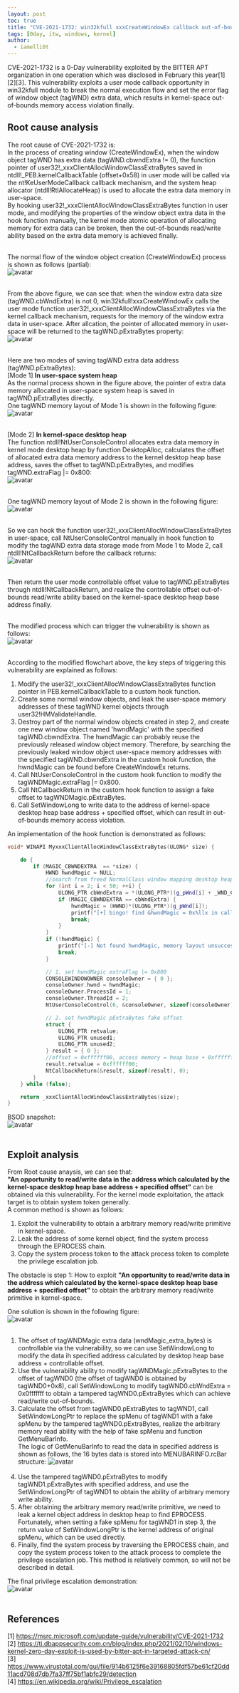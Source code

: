 ```yaml
---
layout: post
toc: true
title: "CVE-2021-1732: win32kfull xxxCreateWindowEx callback out-of-bounds"
tags: [0day, itw, windows, kernel]
author:
  - iamelli0t
---
```


CVE-2021-1732 is a 0-Day vulnerability exploited by the BITTER APT organization in one operation which was disclosed in February this year[1][2][3]. This vulnerability exploits a user mode callback opportunity in win32kfull module to break the normal execution flow and set the error flag of window object (tagWND) extra data, which results in kernel-space out-of-bounds memory access violation finally.

## Root cause analysis
The root cause of CVE-2021-1732 is:<br>
In the process of creating window (CreateWindowEx), when the window object tagWND has extra data (tagWND.cbwndExtra != 0), the function pointer of user32!_xxxClientAllocWindowClassExtraBytes saved in ntdll!_PEB.kernelCallbackTable (offset+0x58) in user mode will be called via the nt!KeUserModeCallback callback mechanism, and the system heap allocator (ntdll!RtlAllocateHeap) is used to allocate the extra data memory in user-space.<br>
By hooking user32!_xxxClientAllocWindowClassExtraBytes function in user mode, and modifying the properties of the window object extra data in the hook function manually, the kernel mode atomic operation of allocating memory for extra data can be broken, then the out-of-bounds read/write ability based on the extra data memory is achieved finally.<br><br>

The normal flow of the window object creation (CreateWindowEx) process is shown as follows (partial):<br>
![avatar](/images/CVE-2021-1732/1.png)<br><br>

From the above figure, we can see that: when the window extra data size (tagWND.cbWndExtra) is not 0, win32kfull!xxxCreateWindowEx calls the user mode function user32!_xxxClientAllocWindowClassExtraBytes via the kernel callback mechanism, requests for the memory of the window extra data in user-space. After allcation, the pointer of allocated memory in user-space will be returned to the tagWND.pExtraBytes property:<br>
![avatar](/images/CVE-2021-1732/2.png)<br><br>

Here are two modes of saving tagWND extra data address (tagWND.pExtraBytes):<br>
[Mode 1] **In user-space system heap**<br>
As the normal process shown in the figure above, the pointer of extra data memory allocated in user-space system heap is saved in tagWND.pExtraBytes directly.<br>
One tagWND memory layout of Mode 1 is shown in the following figure:<br>
![avatar](/images/CVE-2021-1732/3.png)<br><br>

[Mode 2] **In kernel-space desktop heap**<br>
The function ntdll!NtUserConsoleControl allocates extra data memory in kernel mode desktop heap by function DesktopAlloc, calculates the offset of allocated extra data memory address to the kernel desktop heap base address, saves the offset to tagWND.pExtraBytes, and modifies tagWND.extraFlag |= 0x800:<br>
![avatar](/images/CVE-2021-1732/4.png)<br><br>

One tagWND memory layout of Mode 2 is shown in the following figure:
![avatar](/images/CVE-2021-1732/5.png)<br><br>

So we can hook the function user32!_xxxClientAllocWindowClassExtraBytes in user-space, call NtUserConsoleControl manually in hook function to modify the tagWND extra data storage mode from Mode 1 to Mode 2, call ntdll!NtCallbackReturn before the callback returns:<br>
![avatar](/images/CVE-2021-1732/6.png)<br><br>

Then return the user mode controllable offset value to tagWND.pExtraBytes through ntdll!NtCallbackReturn, and realize the controllable offset out-of-bounds read/write ability based on the kernel-space desktop heap base address finally.<br><br>

The modified process which can trigger the vulnerability is shown as follows:<br>
![avatar](/images/CVE-2021-1732/7.png)<br><br>

According to the modified flowchart above, the key steps of triggering this vulnerability are explained as follows:<br>
1. Modify the user32!_xxxClientAllocWindowClassExtraBytes function pointer in PEB.kernelCallbackTable to a custom hook function.
2. Create some normal window objects, and leak the user-space memory addresses of these tagWND kernel objects through user32!HMValidateHandle.
3. Destroy part of the normal window objects created in step 2, and create one new window object named 'hwndMagic' with the specified tagWND.cbwndExtra. The hwndMagic can probably reuse the previously released window object memory. Therefore, by searching the previously leaked window object user-space memory addresses with the specified tagWND.cbwndExtra in the custom hook function, the hwndMagic can be found before CreateWindowEx returns.
4. Call NtUserConsoleControl in the custom hook function to modify the tagWNDMagic.extraFlag |= 0x800.
5. Call NtCallbackReturn in the custom hook function to assign a fake offset to tagWNDMagic.pExtraBytes.
6. Call SetWindowLong to write data to the address of kernel-space desktop heap base address + specified offset, which can result in out-of-bounds memory access violation.

An implementation of the hook function is demonstrated as follows:<br>
```cpp
void* WINAPI MyxxxClientAllocWindowClassExtraBytes(ULONG* size) {

	do {
		if (MAGIC_CBWNDEXTRA  == *size) {
			HWND hwndMagic = NULL;
			//search from freed NormalClass window mapping desktop heap
			for (int i = 2; i < 50; ++i) {
				ULONG_PTR cbWndExtra = *(ULONG_PTR*)(g_pWnd[i] + _WND_CBWNDEXTRA_OFFSET);
				if (MAGIC_CBWNDEXTRA == cbWndExtra) {
					hwndMagic = (HWND)*(ULONG_PTR*)(g_pWnd[i]);
					printf("[+] bingo! find &hwndMagic = 0x%llx in callback :) \n", g_pWnd[i]);
					break;
				}
			}
			if (!hwndMagic) {
				printf("[-] Not found hwndMagic, memory layout unsuccessfully :( \n");
				break;
			}

			// 1. set hwndMagic extraFlag |= 0x800
			CONSOLEWINDOWOWNER consoleOwner = { 0 };
			consoleOwner.hwnd = hwndMagic;
			consoleOwner.ProcessId = 1;
			consoleOwner.ThreadId = 2;
			NtUserConsoleControl(6, &consoleOwner, sizeof(consoleOwner));

			// 2. set hwndMagic pExtraBytes fake offset
			struct {
				ULONG_PTR retvalue;
				ULONG_PTR unused1;
				ULONG_PTR unused2;
			} result = { 0 };		
			//offset = 0xffffff00, access memory = heap base + 0xffffff00, trigger BSOD	
			result.retvalue = 0xffffff00;			
			NtCallbackReturn(&result, sizeof(result), 0);
		}
	} while (false);

	return _xxxClientAllocWindowClassExtraBytes(size);
}
```

BSOD snapshot:<br>
![avatar](/images/CVE-2021-1732/8.png)<br><br>


## Exploit analysis
From Root cause anaysis, we can see that:<br>
**"An opportunity to read/write data in the address which calculated by the kernel-space desktop heap base address + specified offset"** can be obtained via this vulnerability. For the kernel mode exploitation, the attack target is to obtain system token generally. <br>
A common method is shown as follows:<br>
1. Exploit the vulnerability to obtain a arbitrary memory read/write primitive in kernel-space.
2. Leak the address of some kernel object, find the system process through the EPROCESS chain.
3. Copy the system process token to the attack process token to complete the privilege escalation job.

The obstacle is step 1: How to exploit **"An opportunity to read/write data in the address which calculated by the kernel-space desktop heap base address + specified offset"** to obtain the arbitrary memory read/write primitive in kernel-space.<br>

One solution is shown in the following figure:<br>
![avatar](/images/CVE-2021-1732/9.png)<br><br>

1. The offset of tagWNDMagic extra data (wndMagic_extra_bytes) is controllable via the vulnerability, so we can use SetWindowLong to modify the data ih specified address calculated by desktop heap base address + controllable offset.
2. Use the vulnerability ability to modify tagWNDMagic.pExtraBytes to the offset of tagWND0 (the offset of tagWND0 is obtained by tagWND0+0x8), call SetWindowLong to modify tagWND0.cbWndExtra = 0x0fffffff to obtain a tampered tagWND0.pExtraBytes which can achieve read/write out-of-bounds.
3. Calculate the offset from tagWND0.pExtraBytes to tagWND1, call SetWindowLongPtr to replace the spMenu of tagWND1 with a fake spMenu by the tampered tagWND0.pExtraBytes, realize the arbitrary memory read ability with the help of fake spMenu and function GetMenuBarInfo.<br>
The logic of GetMenuBarInfo to read the data in specified address is shown as follows, the 16 bytes data is stored into MENUBARINFO.rcBar structure:
![avatar](/images/CVE-2021-1732/10.png)<br><br>
4. Use the tampered tagWND0.pExtraBytes to modify tagWND1.pExtraBytes with specified address, and use the SetWindowLongPtr of tagWND1 to obtain the ability of arbitrary memory write ability.
5. After obtaining the arbitrary memory read/write primitive, we need to leak a kernel object address in desktop heap to find EPROCESS. Fortunately, when setting a fake spMenu for tagWND1 in step 3, the return value of SetWindowLongPtr is the kernel address of original spMenu, which can be used directly.
6. Finally, find the system process by traversing the EPROCESS chain, and copy the system process token to the attack process to complete the privilege escalation job. This method is relatively common, so will not be described in detail.

The final privilege escalation demonstration:<br>
![avatar](/images/CVE-2021-1732/11.png)<br><br>

## References
[1] https://msrc.microsoft.com/update-guide/vulnerability/CVE-2021-1732<br>
[2] https://ti.dbappsecurity.com.cn/blog/index.php/2021/02/10/windows-kernel-zero-day-exploit-is-used-by-bitter-apt-in-targeted-attack-cn/<br>
[3] https://www.virustotal.com/gui/file/914b6125f6e39168805fdf57be61cf20dd11acd708d7db7fa37ff75bf1abfc29/detection<br>
[4] https://en.wikipedia.org/wiki/Privilege_escalation<br>
